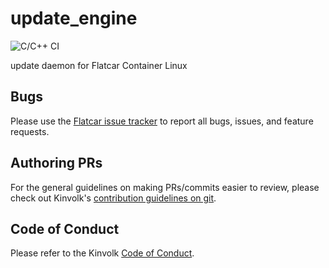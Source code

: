 # update_engine

![C/C++ CI](https://github.com/kinvolk/update_engine/workflows/C/C++%20CI/badge.svg)

update daemon for Flatcar Container Linux

## Bugs

Please use the [Flatcar issue tracker][bugs] to report all bugs, issues, and feature requests.

[bugs]: https://github.com/kinvolk/flatcar/issues/new?labels=component/update-engine

## Authoring PRs

For the general guidelines on making PRs/commits easier to review, please check out
Kinvolk's
[contribution guidelines on git](https://github.com/kinvolk/contribution/tree/master/topics/git.md).

## Code of Conduct

Please refer to the Kinvolk [Code of Conduct](https://github.com/kinvolk/contribution/blob/master/CODE_OF_CONDUCT.md).

